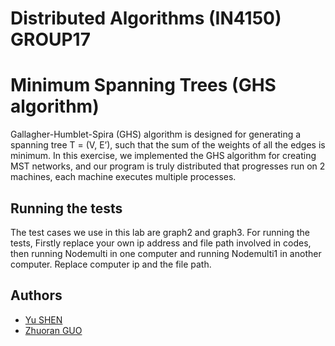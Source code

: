# Distributed Algorithms (IN4150) GROUP17
# Minimum Spanning Trees (GHS algorithm)
Gallagher-Humblet-Spira (GHS) algorithm is designed for generating a spanning tree T = (V, E’), such that the sum of the weights of all the edges is minimum. In this exercise, we implemented the GHS algorithm for creating MST networks, and our program is truly distributed that progresses run on 2 machines, each machine executes multiple processes. 

## Running the tests
The test cases we use in this lab are graph2 and graph3. For running the tests, Firstly replace your own ip address and file path involved in codes, then running Nodemulti in one computer and running Nodemulti1 in another computer.
Replace computer ip and the file path.


## Authors
- [Yu SHEN](https://github.com/tokisamu/)
- [Zhuoran GUO](https://github.com/guozhuoran918) 
